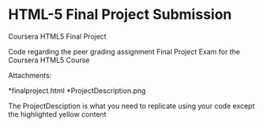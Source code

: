 # HTML-5 Final Project Submission
Coursera HTML5 Final Project

Code regarding the peer grading assignment Final Project Exam for the Coursera HTML5 Course

Attachments:

*finalproject.html  *ProjectDescription.png

The ProjectDesciption is what you need to replicate using your code except the highlighted yellow content
